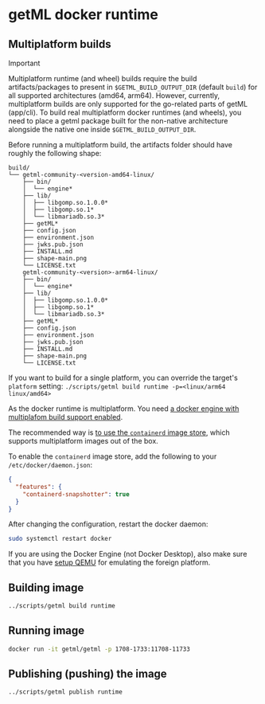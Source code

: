 # getML docker runtime
## Multiplatform builds
> [!IMPORTANT]
> Multiplatform runtime (and wheel) builds require the build artifacts/packages to present in `$GETML_BUILD_OUTPUT_DIR` (default `build`) for all supported architectures (amd64, arm64). However, currently, multiplatform builds are only supported for the go-related parts of getML (app/cli). To build real multiplatform docker runtimes (and wheels), you need to place a getml package built for the non-native architecture alongside the native one inside `$GETML_BUILD_OUTPUT_DIR`. 
>
> Before running a multiplatform build, the artifacts folder should have roughly the following shape:
> ```
> build/
> └── getml-community-<version-amd64-linux/
>     ├── bin/
>     │  └── engine*
>     ├── lib/
>     │  ├── libgomp.so.1.0.0*
>     │  ├── libgomp.so.1*
>     │  └── libmariadb.so.3*
>     ├── getML*
>     ├── config.json
>     ├── environment.json
>     ├── jwks.pub.json
>     ├── INSTALL.md
>     ├── shape-main.png
>     └── LICENSE.txt
>     getml-community-<version>-arm64-linux/
>     ├── bin/
>     │  └── engine*
>     ├── lib/
>     │  ├── libgomp.so.1.0.0*
>     │  ├── libgomp.so.1*
>     │  └── libmariadb.so.3*
>     ├── getML*
>     ├── config.json
>     ├── environment.json
>     ├── jwks.pub.json
>     ├── INSTALL.md
>     ├── shape-main.png
>     └── LICENSE.txt
> ```
> If you want to build for a single platform, you can override the target's `platform` setting: `./scripts/getml build runtime -p=<linux/arm64 linux/amd64>`

As the docker runtime is multiplatform. You need [a docker engine with multiplafom build support enabled](https://docs.docker.com/build/building/multi-platform/).

The recommended way is [to use the `containerd` image store](https://docs.docker.com/build/building/multi-platform/#enable-the-containerd-image-store), which supports multiplatform images out of the box.

To enable the `containerd` image store, add the following to your `/etc/docker/daemon.json`:
```json
{
  "features": {
    "containerd-snapshotter": true
  }
}
```


After changing the configuration, restart the docker daemon:
```bash
sudo systemctl restart docker
```

If you are using the Docker Engine (not Docker Desktop), also make sure that you have [setup QEMU](https://docs.docker.com/build/building/multi-platform/#qemu) for emulating the foreign platform.

## Building image
```bash
../scripts/getml build runtime
```

## Running image
```bash
docker run -it getml/getml -p 1708-1733:11708-11733
```

## Publishing (pushing) the image
```bash
../scripts/getml publish runtime
```
